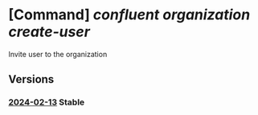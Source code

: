 # [Command] _confluent organization create-user_

Invite user to the organization

## Versions

### [2024-02-13](/Resources/mgmt-plane/L3N1YnNjcmlwdGlvbnMve30vcmVzb3VyY2Vncm91cHMve30vcHJvdmlkZXJzL21pY3Jvc29mdC5jb25mbHVlbnQvb3JnYW5pemF0aW9ucy97fS9hY2Nlc3MvZGVmYXVsdC9jcmVhdGVpbnZpdGF0aW9u/2024-02-13.xml) **Stable**

<!-- mgmt-plane /subscriptions/{}/resourcegroups/{}/providers/microsoft.confluent/organizations/{}/access/default/createinvitation 2024-02-13 -->
